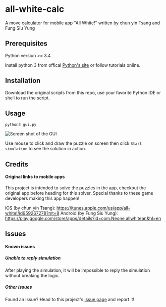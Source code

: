 # all-white-calc
A move calculator for mobile app "All White!" written by chun yin Tsang and Fung Siu Yung

## Prerequisites
Python version >= 3.4

Install python 3 from offical [Python's site](https://www.python.org/downloads/) or follow tutorials online.

## Installation
Download the original scripts from this repo, use your favorite Python IDE or shell to run the script.

## Usage
``` python3 gui.py ```

![Screen shot of the GUI](https://raw.githubusercontent.com/prankymat/all-white-calc/raw/screenshot.png)

Use mouse to click and draw the puzzle on screen then click ```Start simulation``` to see the solution in action.

## Credits
#### Original links to mobile apps
This project is intended to solve the puzzles in the app, checkout the original app before heading for this solver. Special thanks to these game developers making this app happen!

iOS (by chun yin Tsang): https://itunes.apple.com/us/app/all-white!/id959267278?mt=8
Android (by Fung Siu Yung): https://play.google.com/store/apps/details?id=com.Neone.allwhitean&hl=en

## Issues
#### Known issues
##### Unable to reply simulation
After playing the simulation, it will be impossible to reply the simulation without breaking the logic.

##### Other issues
Found an issue? Head to this project's [issue page](../../issues) and report it!
